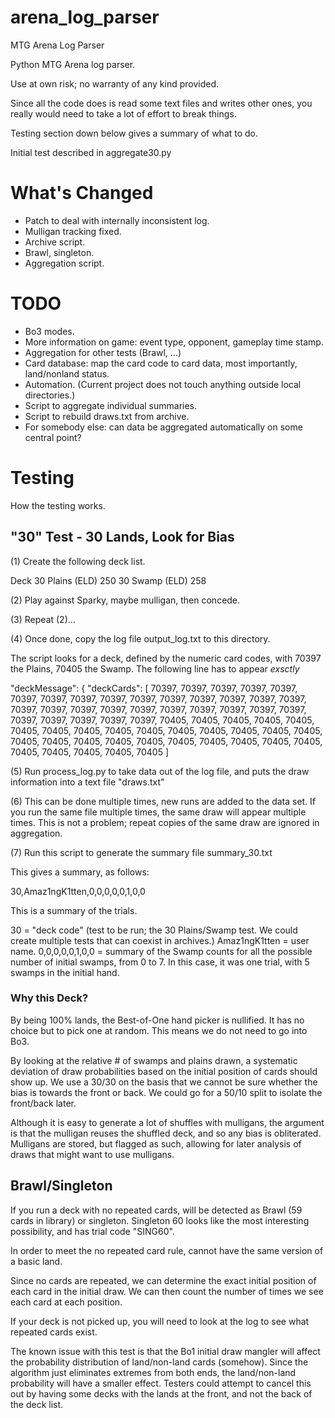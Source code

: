 # arena_log_parser
MTG Arena Log Parser

Python MTG Arena log parser.

Use at own risk; no warranty of any kind provided.

Since all the code does is read some text files and writes other ones, you really would need to
take a lot of effort to break things.

Testing section down below gives a summary of what to do.

Initial test described in aggregate30.py

# What's Changed

- Patch to deal with internally inconsistent log.
- Mulligan tracking fixed.
- Archive script.
- Brawl, singleton.
- Aggregation script.

# TODO

- Bo3 modes.
- More information on game: event type, opponent, gameplay time stamp.
- Aggregation for other tests (Brawl, ...)
- Card database: map the card code to card data, most importantly, land/nonland status.
- Automation. (Current project does not touch anything outside local directories.)
- Script to aggregate individual summaries.
- Script to rebuild draws.txt from archive.
- For somebody else: can data be aggregated automatically on some central point?

# Testing

How the testing works.

## "30" Test - 30 Lands, Look for Bias

(1) Create the following deck list.

Deck
30 Plains (ELD) 250
30 Swamp (ELD) 258

(2) Play against Sparky, maybe mulligan, then concede.

(3) Repeat (2)...

(4) Once done, copy the log file output_log.txt to this directory.

The script looks for a deck, defined by the numeric card codes, with 70397 the Plains, 70405 the Swamp.
The following line has to appear *exsctly*

 "deckMessage": { "deckCards": [ 70397, 70397, 70397, 70397, 70397, 70397, 70397, 70397, 70397, 70397, 70397, 70397, 70397, 70397, 70397, 70397, 70397, 70397, 70397, 70397, 70397, 70397, 70397, 70397, 70397, 70397, 70397, 70397, 70397, 70397, 70405, 70405, 70405, 70405, 70405, 70405, 70405, 70405, 70405, 70405, 70405, 70405, 70405, 70405, 70405, 70405, 70405, 70405, 70405, 70405, 70405, 70405, 70405, 70405, 70405, 70405, 70405, 70405, 70405, 70405 ]

(5) Run process_log.py to take data out of the log file, and puts the draw information into a text file "draws.txt"

(6) This can be done multiple times, new runs are added to the data set. If you run the same file multiple times,
the same draw will appear multiple times. This is not a problem; repeat copies of the same draw are ignored in aggregation.

(7) Run this script to generate the summary file summary_30.txt

This gives a summary, as follows:

30,Amaz1ngK1tten,0,0,0,0,0,1,0,0

This is a summary of the trials.

30 = "deck code" (test to be run; the 30 Plains/Swamp test. We could create multiple tests that can coexist in archives.)
Amaz1ngK1tten = user name.
0,0,0,0,0,1,0,0 = summary of the Swamp counts for all the possible number of initial swamps, from 0 to 7. In this case,
it was one trial, with 5 swamps in the initial hand.

### Why this Deck?

By being 100% lands, the Best-of-One hand picker is nullified. It has no choice but to pick one at random. This means
we do not need to go into Bo3.

By looking at the relative # of swamps and plains drawn, a systematic deviation of draw probabilities based on the
initial position of cards should show up. We use a 30/30 on the basis that we cannot be sure whether the bias is towards
the front or back. We could go for a 50/10 split to isolate the front/back later.

Although it is easy to generate a lot of shuffles with mulligans, the argument is that the mulligan reuses the shuffled
deck, and so any bias is obliterated. Mulligans are stored, but flagged as such, allowing for later analysis of draws
that might want to use mulligans.

## Brawl/Singleton

If you run a deck with no repeated cards, will be detected as Brawl (59 cards in library) or 
singleton. Singleton 60 looks like the most interesting possibility, and has trial code
 "SING60".

In order to meet the no repeated card rule, cannot have the same version of a basic land. 

Since no cards are repeated, we can determine the exact initial position of each card in the 
initial draw. We can then count the number of times we see each card at each position.

If your deck is not picked up, you will need to look at the log to see what repeated cards
exist.

The known issue with this test is that the Bo1 initial draw mangler will affect the probability
distribution of land/non-land cards (somehow). Since the algorithm just eliminates extremes 
from both ends, the land/non-land probability will have a smaller effect. Testers could attempt
to cancel this out by having some decks with the lands at the front, and not the back of the
deck list.